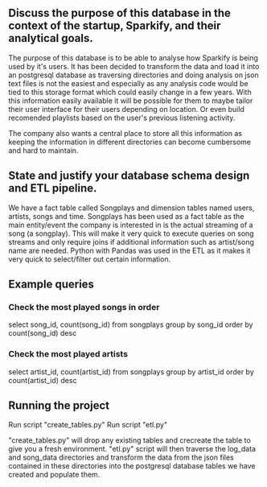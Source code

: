 ## Discuss the purpose of this database in the context of the startup, Sparkify, and their analytical goals.

The purpose of this database is to be able to analyse how Sparkify is being used by it's users. It has been decided to transform the data and load it into an postgresql database as traversing directories and doing analysis on json text files is not the easiest and especially as any analysis code would be tied to this storage format which could easily change in a few years. With this information easily available it will be possible for them to maybe tailor their user interface for their users depending on location. Or even build recomended playlists based on the user's previous listening activity.

The company also wants a central place to store all this information as keeping the information in different directories can become cumbersome and hard to maintain.

## State and justify your database schema design and ETL pipeline.

We have a fact table called Songplays and dimension tables named users, artists, songs and time. Songplays has been used as a fact table as the main entity/event the company is interested in is the actual streaming of a song (a songplay). This will make it very quick to execute queries on song streams and only require joins if additional information such as artist/song name are needed. Python with Pandas was used in the ETL as it makes it very quick to select/filter out certain information.

## Example queries

### Check the most played songs in order

select song_id, count(song_id) from songplays group by song_id order by count(song_id) desc

### Check the most played artists
select artist_id, count(artist_id) from songplays group by artist_id order by count(artist_id) desc

## Running the project

Run script "create_tables.py" 
Run script "etl.py" 

"create_tables.py" will drop any existing tables and crecreate the table to give you a fresh environment. 
"etl.py" script will then traverse the log_data and song_data directories and transform the data from the json files contained in these directories into the postgresql database tables we have created and populate them. 